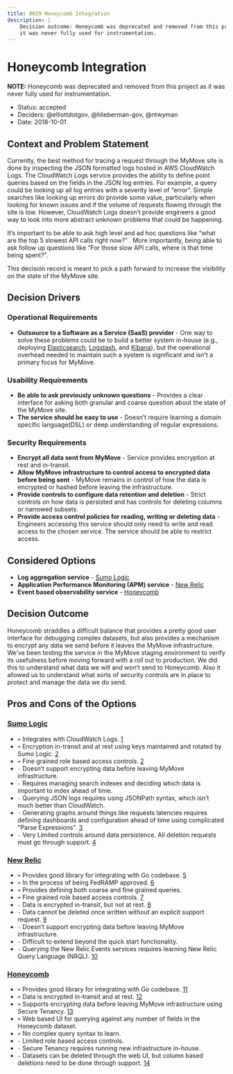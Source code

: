 ```yaml
---
title: 0029 Honeycomb Integration
description: |
    Decision outcome: Honeycomb was deprecated and removed from this project as
    it was never fully used for instrumentation.
---
```

# Honeycomb Integration

**NOTE:** Honeycomb was deprecated and removed from this project as it was never fully used for instrumentation.

* Status: accepted
* Deciders: @elliottdotgov, @hlieberman-gov, @ntwyman
* Date: 2018-10-01

## Context and Problem Statement

Currently, the best method for tracing a request through the MyMove site is done by inspecting the JSON formatted logs hosted in AWS CloudWatch Logs. The CloudWatch Logs service provides the ability to define point queries based on the fields in the JSON log entries.  For example, a query could be looking up all log entries with a severity level of “error”. Simple searches like looking up errors do provide some value, particularly when looking for known issues and if the volume of requests flowing through the site is low. However, CloudWatch Logs doesn’t provide engineers a good way to look into more abstract unknown problems that could be happening.

It’s important to be able to ask high level and ad hoc questions like “what are the top 5 slowest API calls right now?” . More importantly, being able to ask follow up questions like “For those slow API calls, where is that time being spent?”.

This decision record is meant to pick a path forward to increase the visibility on the state of the MyMove site.

## Decision Drivers

### Operational Requirements

* **Outsource to a Software as a Service (SaaS) provider** - One way to solve these problems could be to build a better system in-house (e.g., deploying [Elasticsearch](https://github.com/elastic/elasticsearch ), [Logstash](https://github.com/elastic/logstash), and [Kibana](https://github.com/elastic/kibana)), but the operational overhead needed to maintain such a system is significant and isn’t a primary focus for MyMove.

### Usability Requirements

* **Be able to ask previously unknown questions** - Provides a clear interface for asking both granular and coarse question about the state of the MyMove site.
* **The service should be easy to use** - Doesn’t require learning a domain specific language(DSL) or deep understanding of regular expressions.

### Security Requirements

* **Encrypt all data sent from MyMove** - Service provides encryption at rest and in-transit.
* **Allow MyMove infrastructure to control access to encrypted data before being sent** - MyMove remains in control of how the data is encrypted or hashed before leaving the infrastructure.
* **Provide controls to configure data retention and deletion** - Strict controls on how data is persisted and has controls for deleting columns or narrowed subsets.
* **Provide access control policies for reading, writing or deleting data** - Engineers accessing this service should only need to write and read access to the chosen service. The service should be able to restrict access.

## Considered Options

* **Log aggregation service** - [Sumo Logic](https://www.sumologic.com/)
* **Application Performance Monitoring (APM) service** - [New Relic](https://newrelic.com/)
* **Event based observability service** - [Honeycomb](https://www.honeycomb.io/)

## Decision Outcome

Honeycomb straddles a difficult balance that provides a pretty good user interface for debugging complex datasets, but also provides a mechanism to encrypt any data we send before it leaves the MyMove infrastructure. We’ve been testing the service in the MyMove staging environment to verify its usefulness before moving forward with a roll out to production. We did this to understand what data we will and won’t send to Honeycomb. Also it allowed us to understand what sorts of security controls are in place to protect and manage the data we do send.

## Pros and Cons of the Options

### [Sumo Logic](https://www.sumologic.com/)

* `+` Integrates with CloudWatch Logs. [1]
* `+` Encryption in-transit and at rest using keys maintained and rotated by Sumo Logic. [2]
* `+` Fine grained role based access controls. [2]
* `-` Doesn’t support encrypting data before leaving MyMove infrastructure.
* `-` Requires managing search indexes and deciding which data is important to index ahead of time.
* `-` Querying JSON logs requires using JSONPath syntax, which isn’t much better than CloudWatch.
* `-` Generating graphs around things like requests latencies requires defining dashboards and configuration ahead of time using complicated "Parse Expressions". [3]
* `-` Very Limited controls around data persistence. All deletion requests must go through support. [4]

### [New Relic](https://newrelic.com/)

* `+` Provides good library for integrating with Go codebase. [5]
* `+` In the process of being FedRAMP approved. [6]
* `+` Provides defining both coarse and fine grained queries.
* `+` Fine grained role based access controls. [7]
* `-` Data is encrypted in-transit, but not at rest. [8]
* `-` Data cannot be deleted once written without an explicit support request. [9]
* `-` Doesn’t support encrypting data before leaving MyMove infrastructure.
* `-` Difficult to extend beyond the quick start functionality.
* `-` Querying the New Relic Events services requires learning New Relic Query Language (NRQL). [10]

### [Honeycomb](https://www.honeycomb.io/)

* `+` Provides good library for integrating with Go codebase. [11]
* `+` Data is encrypted in-transit and at rest. [12]
* `+` Supports encrypting data before leaving MyMove infrastructure using Secure Tenancy. [13]
* `+` Web based UI for querying against any number of fields in the Honeycomb dataset.
* `+` No complex query syntax to learn.
* `-` Limited role based access controls.
* `-` Secure Tenancy requires running new infrastructure in-house.
* `-` Datasets can be deleted through the web UI, but column based deletions need to be done through support. [14]

[1]: https://help.sumologic.com/Send-Data/Collect-from-Other-Data-Sources/Amazon-CloudWatch-Logs
[2]: https://www.sumologic.com/resource/white-paper/securing-the-sumo-logic-service/
[3]: https://www.sumologic.com/blog/it-operations/logs-to-metrics/
[4]: https://help.sumologic.com/Send-Data/Collector-FAQs/Delete-data-already-collected-to-Sumo-Logic
[5]: https://github.com/newrelic/go-agent
[6]: https://blog.newrelic.com/product-news/government-it-modernization/
[7]: https://blog.newrelic.com/product-news/role-based-access-control-rbac/
[8]: https://docs.newrelic.com/docs/using-new-relic/new-relic-security/security/security
[9]: https://docs.newrelic.com/docs/insights/use-insights-ui/manage-account-data/editing-deleting-insights-data
[10]: https://docs.newrelic.com/docs/insights/nrql-new-relic-query-language/nrql-resources/nrql-syntax-components-functions
[11]: https://github.com/honeycombio/beeline-go
[12]: https://www.honeycomb.io/security/
[13]: https://docs.honeycomb.io/authentication-and-security/secure-tenancy/
[14]: https://docs.honeycomb.io/getting-data-in/datasets/secure-manage/
